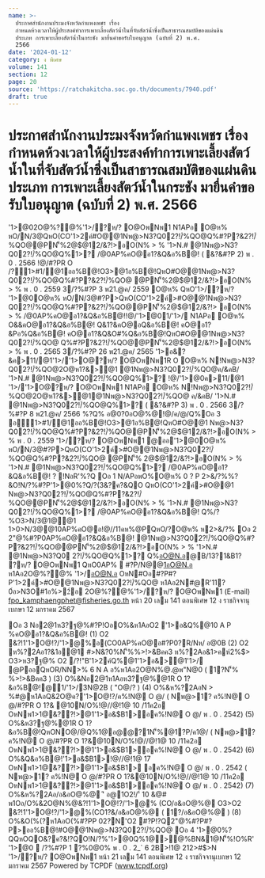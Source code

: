 ```yaml
---
name: >-
  ประกาศสำนักงานประมงจังหวัดกำแพงเพชร เรื่อง
  กำหนดห้วงเวลาให้ผู้ประสงค์ทำการเพาะเลี้ยงสัตว์น้ำในที่จับสัตว์น้ำซึ่งเป็นสาธารณสมบัติของแผ่นดิน
  ประเภท การเพาะเลี้ยงสัตว์น้ำในกระชัง มายื่นคำขอรับใบอนุญาต (ฉบับที่ 2) พ.ศ.
  2566
date: '2024-01-12'
category: ง พิเศษ
volume: 141
section: 12
page: 20
source: 'https://ratchakitcha.soc.go.th/documents/7940.pdf'
draft: true
---
```


# ประกาศสำนักงานประมงจังหวัดกำแพงเพชร เรื่อง กำหนดห้วงเวลาให้ผู้ประสงค์ทำการเพาะเลี้ยงสัตว์น้ำในที่จับสัตว์น้ำซึ่งเป็นสาธารณสมบัติของแผ่นดิน ประเภท การเพาะเลี้ยงสัตว์น้ำในกระชัง มายื่นคำขอรับใบอนุญาต (ฉบับที่ 2) พ.ศ. 2566

'1>@02O@%?@%'1>/?ห/? O@OพNพ1 N1APอ O@ห% หO/N/3@QหO(CO'1>2ค์#O@@1Nพ@>N3?Q02?!/์%QO@Q%#?P?&2?!/์%QO@@PN'็%2@$@12/&?!>อO(N% > % '1>N.# @1Nพ@>N3?Q02?!/์%QO@Q%1>? /@0AP%คO@อ1?&Q&อ%B@! ( &?&#?P 2) พ . 0 . 2566 !@/#?PR O /?1>#1/@1ออ%B@!O3>@1อ%B@!QหO#O@@1Nพ@>N3?Q02?!/์%QO@Q%#?P?&2?!/์%QO@ @PN'็%2@$@12/&?!>อO(N% > % พ . 0 . 2559 3/?%#?P 3 พ21.@ค/ 2559 O@ห% QหO'1>/?ห/? '1>@0O@ห% หO/N/3@#?P>QหO(CO'1>2ค์>#O@@1Nพ@>N3?Q02?!/์%QO@Q%#?P?&2?!/์%QO@@PN'็%2@$@12/&?!> อO(N% > % /@0AP%คO@อ1?&Q&อ%B@!!@/'1>@01/'1>/ N1APอ O@ห% O&&คO@อ1?&Q&อ%B@! Q&1?&คO@อQ&อ%B@! คO@อ1?&Pอ%Q&อ%B@! คO@อ1?&Q&O#%Q&อ%B@!QหO#O@@1Nพ@>N3?Q02?!/์%QO@ Q%#?P?&2?!/์%QO@@PN'็%2@$@12/&?!>อO(N% > % พ . 0 . 2565 3/?%#?P 26 พ21.@ค/ 2565 '1>อ&?&ค>11/@1'1>/'1>O@?ห/? O@OพNพ1R O O@ห% N!Nพ@>N3?Q02?!/์%QO@2O@ห1?&>@1 @1Nพ@>N3?Q02?!/์%QO@ค/&คB/ '1>N.# @1Nพ@>N3?Q02?!/์%QO@Q%1>? !@/'1>@0ค>11/@1 '1>/'1>O@?ห/? O@OพNพ1 N1APอ O@ห% N!Nพ@>N3?Q02?!/์%QO@2O@ห1?&>@1@1Nพ@>N3?Q02?!/์%QO@ ค/&คB/ '1>N.# @1Nพ@>N3?Q02?!/์%QO@Q%1>? ( &?&#?P 3) พ . 0 . 2566 3/?%#?P 8 พ21.@ค/ 2566 %?Q% อ@0?0อO@%@!@/ค/@/Q%Oอ 3 อ1>#1/@1ออ%B@!O3>@1อ%B@!QหO#O@@1 Nพ@>N3?Q02?!/์%QO@Q%#?P?&2?!/์%QO@@PN'็%2@$@12/&?!>อO(N% > % พ . 0 . 2559 '1>/?ห/? O@OพNพ1 @ออ'1>@0O@ห% หO/N/3@#?P>QหO(CO'1>2ค์>#O@@1Nพ@>N3?Q02?!/์%QO@Q%#?P?&2?!/์%QO@ @PN'็% 2@$@12/&?!>อO(N% > % '1>N.# @1Nพ@>N3?Q02?!/์%QO@Q%1>? /@0AP%คO@อ1?&Q&อ%B@! ? !NอR'%?Q Oอ 1 N/APอพO%O@ห% 0 ? P 2>&/?%%?&O!N/?%#?P'1>@0%?Q/?(3&?ค?&QO QหO(CO'1>2ค์>#O@@1 Nพ@>N3?Q02?!/์%QO@Q%#?P?&2?!/์%QO@@PN'็%2@$@12/&?!>อO(N% > % '1>N.# @1Nพ@>N3?Q02?!/์%QO@Q%1>? /@0AP%คO@อ1?&Q&อ%B@! Q%/?%O3>N/3@1@@1 1>0>N/3@@10AP%คO@อ!@//11คห%@PQหO/?O@ห% ห2>&/?% Oอ 2 2"@%#?P0AP%คO@อ1?&Q&อ%B@! @1Nพ@>N3?Q02?!/์%QO@Q%#?P?&2?!/์%QO@@PN'็%2@$@12/&?!>อO(N% > % '1>N.# @1Nพ@>N3?Q0 2?!/์%QO@Q%1>? Q%อO@N.อ@B/13?1&B1? ?ห/? O@OพNพ1 QหO0AP%  #?P/N@@1อO@N.อ ห1Aอ2O@%?@% '1>/อO@N.อ OหN#Oอ#?P#?P'1>2ค์>#O@@1Nพ@>N3?Q02?!/์%QO@ ห1Aอ2N#@R'11?0์อ>N3O#1อ%>2์อ 2O@%?@%'1>/?ห/? O@OพNพ1 (E-mail) fpo_kamphaengphet@fisheries.go.th หน้า 20 เลม 141 ตอนพิเศษ 12 ง ราชกิจจานุเบกษา 12 มกราคม 2567

Oอ 3 Nอ2@1ห3?ฐ@%#?P!OอO%&ห1AอO2 '1>อ&Q%@10 A P %คO@อ1?&Q&อ%B@! (1) O2 &?!1'1>O@!?/'1>@%อ(CO0AP%คO@อ#?P0?R/Nห/ อ@0B (2) O2 ห%?2Aอ1?&1อ@1 #>N&?0%N'็%%>!>&Bคค3 ห%?2Aอ&1>คห์2%$> O3>ห3?ฐ@% O2 /?!"B'1>2ค์Q%@1'1>อ&>@1'1>/ @PออQหOR/NN>% 6 N A อ%ห1Aอ2O@N%@.@พ"N@0 ( 1?N'็% %>!>&Bคค3 ) (3) O%&Nอ2@1ห1Aอห3?ฐ@%@1R O 1?&อ%B@!@1/'1>/3N@2B ( "O@/? ) (4) O%&ห%?2AอN > %#@ห1AอQ&2O@ค?'1>O@!?/ค%!N@ O @/ ( Nพ@>1? ค%!N@ O @/#?PR O 1?& @10N/O%!@//@!1@ 10 /11ค2อ OหNพ1>1@&??!>@1'1>อ&$B1>อค%!N@ O @/ พ . 0 . 2542) (5) O%&ห3?ฐ@%@1R O 1?&อ%B@!QหONO@/@Q%1@อ@@?1N'็%@1?P/ค1@/ ( Nพ@>1? ค%!N@ O @/#?PR O 1?&@10N/O%!@//@!1@ 10 /11ค2อ OหNพ1>1@&??!>@1'1>อ&$B1>อค%!N@ O @/ พ . 0 . 2542) (6) O%&Q&อ%B@!'1>อ&$B1>!@//@!1@ 17 OหNพ1>1@&??!>@1'1>อ&$B1> อค%!N@ O @/ พ . 0 . 2542 ( Nพ@>1? ค%!N@ O @/#?PR O 1?&@10N/O%!@//@!1@ 10 /11ค2อ OหNพ1>1@&??!>@1'1>อ&$B1>อค%!N@ O @/ พ . 0 . 2542) (7) O%&ห%?2Aอ/อ&อO@%@ 'ิ อ@1O2!/'์ 10 &@# พ1Oอ/O%&2O@N%@&?!1'1>O@!?/'1>@% (CO/อ&อO@%@ O3>O2 &?!1'1>O@!?/'1>@%(CO1?&/อ&อO@%@ ( 1?/อ&อO@%@ ) (8) O%&O(%(?ห1AอO(%#?PP 02?N'O2 #?P!?Q2"@%#?P#?P>ออ%B@!#O@@1Nพ@>N3?Q02?!/์%QO@ Oอ 4 '1>@0%?QQหOQO&?ค?&!?QO!N/?%'1>@0Q%1@>@%BN&1@N'็%!O%R' '1>@0  /?%#?P 1 ?%0@0% พ . 0 . 2_` 6 2B>!1@ 212>#$>N '1>/?ห/? O@OพNพ1 หน้า 21 เลม 141 ตอนพิเศษ 12 ง ราชกิจจานุเบกษา 12 มกราคม 2567 Powered by TCPDF (www.tcpdf.org)
